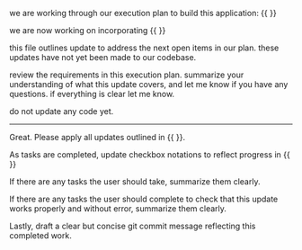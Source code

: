 we are working through our execution plan to build this application: {{ }} 

we are now working on incorporating {{ }}

this file outlines update to address the next open items in our plan. these updates have not yet been made to our codebase. 

review the requirements in this execution plan. summarize your understanding of what this update covers, and let me know if you have any questions. if everything is clear let me know.

do not update any code yet.

----

Great. Please apply all updates outlined in  {{ }}.

As tasks are completed, update checkbox notations to reflect progress in  {{ }}

If there are any tasks the user should take, summarize them clearly.

If there are any tasks the user should complete to check that this update works properly and without error, summarize them clearly.

Lastly, draft a clear but concise git commit message reflecting this completed work.


